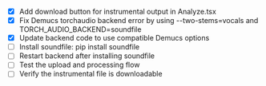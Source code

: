 - [x] Add download button for instrumental output in Analyze.tsx
- [x] Fix Demucs torchaudio backend error by using --two-stems=vocals and TORCH_AUDIO_BACKEND=soundfile
- [x] Update backend code to use compatible Demucs options
- [ ] Install soundfile: pip install soundfile
- [ ] Restart backend after installing soundfile
- [ ] Test the upload and processing flow
- [ ] Verify the instrumental file is downloadable
